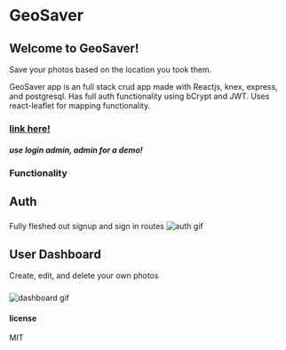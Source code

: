 # GeoSaver
## Welcome to GeoSaver!
Save your photos based on the location you took them.


GeoSaver app is an full stack crud app made with Reactjs, knex, express, and postgresql. Has full auth functionality using bCrypt and JWT. Uses react-leaflet for mapping functionality.
### [link here!](https://geosaverproject.firebaseapp.com/)
##### use login admin, admin for a demo!

### Functionality

## Auth
###
Fully fleshed out signup and sign in routes 
![auth gif](https://media.giphy.com/media/5b1TxP9qScObNngyjT/giphy.gif)



## User Dashboard
Create, edit, and delete your own photos
###
![dashboard gif](https://media.giphy.com/media/2Kol9HPUSHYOIpEJBg/giphy.gif)

#### license 
MIT
